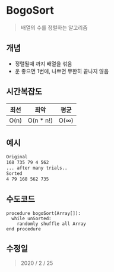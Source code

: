 # BogoSort
  > 배열의 수를 정렬하는 알고리즘

## 개념
  * 정렬될때 까지 배열을 섞음
  * 운 좋으면 1번에, 나쁘면 무한히 끝나지 않음
## 시간복잡도
  |최선|최악|평균|
  |:-:|:-:|:-:|
  |O(n)|O(n * n!)|O(∞)|
## 예시
  ```css
  Original
  168 735 79 4 562
  ... after many trials..
  Sorted
  4 79 168 562 735
  ```
## 수도코드
  ```
  procedure bogoSort(Array[]):
    while unSorted:
      randomly shuffle all Array
  end procedure
  ```

## 수정일
  > 2020 / 2 / 25